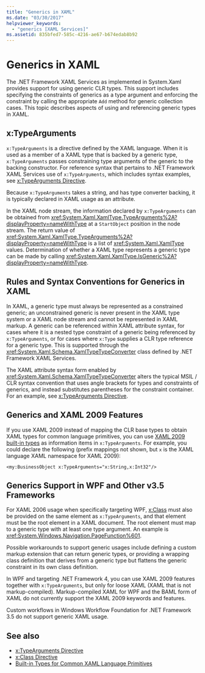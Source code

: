 ```yaml
---
title: "Generics in XAML"
ms.date: "03/30/2017"
helpviewer_keywords: 
  - "generics [XAML Services]"
ms.assetid: 835bfed7-585c-4216-ae67-b674edab8b92
---
```

# Generics in XAML
The .NET Framework XAML Services as implemented in System.Xaml provides support for using generic CLR types. This support includes specifying the constraints of generics as a type argument and enforcing the constraint by calling the appropriate `Add` method for generic collection cases. This topic describes aspects of using and referencing generic types in XAML.  
  
## x:TypeArguments  
 `x:TypeArguments` is a directive defined by the XAML language. When it is used as a member of a XAML type that is backed by a generic type, `x:TypeArguments` passes constraining type arguments of the generic to the backing constructor. For reference syntax that pertains to .NET Framework XAML Services use of `x:TypeArguments`, which includes syntax examples, see [x:TypeArguments Directive](xtypearguments-directive.md).  
  
 Because `x:TypeArguments` takes a string, and has type converter backing, it is typically declared in XAML usage as an attribute.  
  
 In the XAML node stream, the information declared by `x:TypeArguments` can be obtained from <xref:System.Xaml.XamlType.TypeArguments%2A?displayProperty=nameWithType> at a `StartObject` position in the node stream. The return value of <xref:System.Xaml.XamlType.TypeArguments%2A?displayProperty=nameWithType> is a list of <xref:System.Xaml.XamlType> values. Determination of whether a XAML type represents a generic type can be made by calling <xref:System.Xaml.XamlType.IsGeneric%2A?displayProperty=nameWithType>.  
  
## Rules and Syntax Conventions for Generics in XAML  
 In XAML, a generic type must always be represented as a constrained generic; an unconstrained generic is never present in the XAML type system or a XAML node stream and cannot be represented in XAML markup. A generic can be referenced within XAML attribute syntax, for cases where it is a nested type constraint of a generic being referenced by `x:TypeArguments`, or for cases where `x:Type` supplies a CLR type reference for a generic type. This is supported through the <xref:System.Xaml.Schema.XamlTypeTypeConverter> class defined by .NET Framework XAML Services.  
  
 The XAML attribute syntax form enabled by <xref:System.Xaml.Schema.XamlTypeTypeConverter> alters the typical MSIL / CLR syntax convention that uses angle brackets for types and constraints of generics, and instead substitutes parentheses for the constraint container. For an example, see [x:TypeArguments Directive](xtypearguments-directive.md).  
  
## Generics and XAML 2009 Features  
 If you use XAML 2009 instead of mapping the CLR base types to obtain XAML types for common language primitives, you can use [XAML 2009 built-in types](types-for-primitives.md) as information items in `x:TypeArguments`. For example, you could declare the following (prefix mappings not shown, but `x` is the XAML language XAML namespace for XAML 2009):  
  
```xaml  
<my:BusinessObject x:TypeArguments="x:String,x:Int32"/>  
```  
  
## Generics Support in WPF and Other v3.5 Frameworks  
 For XAML 2006 usage when specifically targeting WPF, [x:Class](xclass-directive.md) must also be provided on the same element as `x:TypeArguments`, and that element must be the root element in a XAML document. The root element must map to a generic type with at least one type argument. An example is <xref:System.Windows.Navigation.PageFunction%601>.  
  
 Possible workarounds to support generic usages include defining a custom markup extension that can return generic types, or providing a wrapping class definition that derives from a generic type but flattens the generic constraint in its own class definition.  
  
 In WPF and targeting .NET Framework 4, you can use XAML 2009 features together with `x:TypeArguments`, but only for loose XAML (XAML that is not markup-compiled). Markup-compiled XAML for WPF and the BAML form of XAML do not currently support the XAML 2009 keywords and features.  
  
 Custom workflows in Windows Workflow Foundation for .NET Framework 3.5 do not support generic XAML usage.  
  
## See also

- [x:TypeArguments Directive](xtypearguments-directive.md)
- [x:Class Directive](xclass-directive.md)
- [Built-in Types for Common XAML Language Primitives](types-for-primitives.md)
